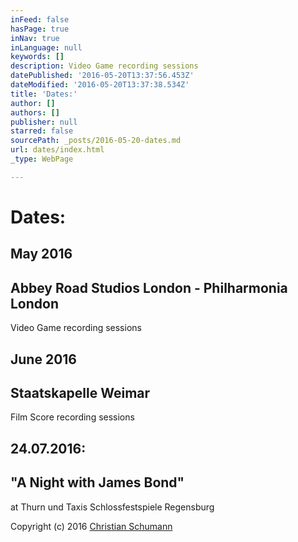 ```yaml
---
inFeed: false
hasPage: true
inNav: true
inLanguage: null
keywords: []
description: Video Game recording sessions
datePublished: '2016-05-20T13:37:56.453Z'
dateModified: '2016-05-20T13:37:38.534Z'
title: 'Dates:'
author: []
authors: []
publisher: null
starred: false
sourcePath: _posts/2016-05-20-dates.md
url: dates/index.html
_type: WebPage

---
```

# Dates:

## May 2016

## Abbey Road Studios London - Philharmonia London

Video Game recording sessions

## 

## June 2016

## Staatskapelle Weimar

Film Score recording sessions

## 24.07.2016:

## "A Night with James Bond" 

at Thurn und Taxis Schlossfestspiele Regensburg

Copyright (c) 2016 [Christian Schumann][0]
  
  
  
  



[0]: https://thegrid.ai/christian-schumann/